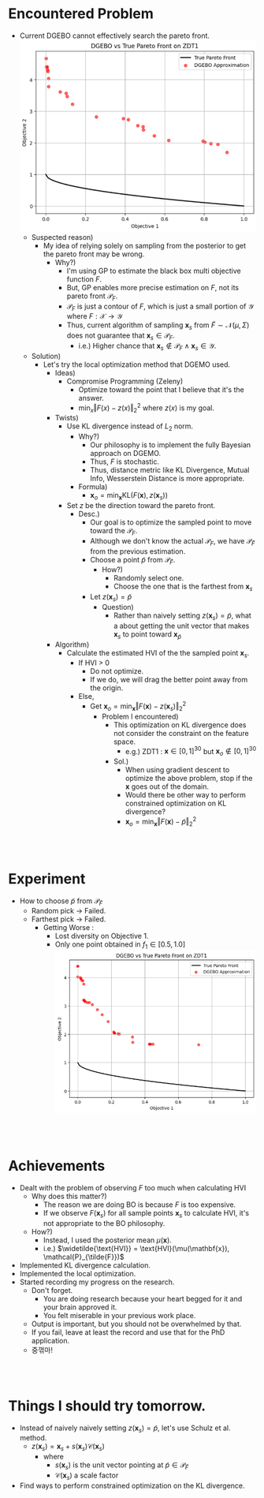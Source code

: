 # Encountered Problem
- Current DGEBO cannot effectively search the pareto front.   
  ![](../images/250416_001.png)
  - Suspected reason)
    - My idea of relying solely on sampling from the posterior to get the pareto front may be wrong.
      - Why?)
        - I'm using GP to estimate the black box multi objective function $`F`$.
        - But, GP enables more precise estimation on $`F`$, not its pareto front $`\mathcal{P}_F`$.
        - $`\mathcal{P}_F`$ is just a contour of $`F`$, which is just a small portion of $`\mathcal{Y}`$ where $`F:\mathcal{X}\rightarrow\mathcal{Y}`$
        - Thus, current algorithm of sampling $`\mathbf{x}_s`$ from $`\tilde{F}\sim\mathcal{N}(\mu, \Sigma)`$ does not guarantee that $`\mathbf{x}_s\in\mathcal{P}_F`$.
          - i.e.) Higher chance that $`\mathbf{x}_s\notin\mathcal{P}_F \wedge \mathbf{x}_s\in\mathcal{Y}`$.
  - Solution)
    - Let's try the local optimization method that DGEMO used.
      - Ideas)
        - Compromise Programming (Zeleny)
          - Optimize toward the point that I believe that it's the answer.
          - $`\displaystyle\min_x \Vert F(x)-z(x) \Vert_2^2`$ where $`z(x)`$ is my goal.
      - Twists)
        - Use KL divergence instead of $`L_2`$ norm.
          - Why?)
            - Our philosophy is to implement the fully Bayesian approach on DGEMO.
            - Thus, $`F`$ is stochastic.
            - Thus, distance metric like KL Divergence, Mutual Info, Wesserstein Distance is more appropriate.
          - Formula)
            - $`\displaystyle \mathbf{x}_o = \min_{\mathbf{x}} \text{KL}(F(\mathbf{x}),z(\mathbf{x}_s))`$
        - Set $`z`$ be the direction toward the pareto front.
          - Desc.)
            - Our goal is to optimize the sampled point to move toward the $`\mathcal{P}_F`$.
            - Although we don't know the actual $`\mathcal{P}_F`$, we have $`\mathcal{P}_{\tilde{F}}`$ from the previous estimation.
            - Choose a point $`\tilde{p}`$ from $`\mathcal{P}_{\tilde{F}}`$.
              - How?)
                - Randomly select one.
                - Choose the one that is the farthest from $`\mathbf{x}_s`$ 
            - Let $`z(\mathbf{x}_s) = \tilde{p}`$
              - Question)
                - Rather than naively setting $`z(\mathbf{x}_s) = \tilde{p}`$, what a about getting the unit vector that makes $`\mathbf{x}_s`$ to point toward $`\mathbf{x}_{\tilde{p}}`$
      - Algorithm)
        - Calculate the estimated HVI of the the sampled point $`\mathbf{x}_s`$.
          - If HVI > 0
            - Do not optimize.
            - If we do, we will drag the better point away from the origin.
          - Else,
            - Get $`\displaystyle \mathbf{x}_o = \min_{\mathbf{x}} \Vert F(\mathbf{x})-z(\mathbf{x}_s) \Vert_2^2`$
              - Problem I encountered)
                - This optimization on KL divergence does not consider the constraint on the feature space.
                  - e.g.) ZDT1 : $`\mathbf{x}\in[0,1]^{30}`$ but $`\mathbf{x}_o\notin[0,1]^{30}`$
                - Sol.)
                  - When using gradient descent to optimize the above problem, stop if the $`\mathbf{x}`$ goes out of the domain.
                  - Would there be other way to perform constrained optimization on KL divergence?
                  - $`\displaystyle \mathbf{x}_o = \min_{\mathbf{x}} \Vert F(\mathbf{x})-\tilde{p} \Vert_2^2`$

<br><br>

# Experiment
- How to choose $`\tilde{p}`$ from $`\mathcal{P}_{\tilde{F}}`$
  - Random pick -> Failed.
  - Farthest pick -> Failed.
    - Getting Worse : 
      - Lost diversity on Objective 1.
      - Only one point obtained in $`f_1 \in [0.5, 1.0]`$   
        ![](../images/250416_002.png)

<br><br>

# Achievements
- Dealt with the problem of observing $`F`$ too much when calculating HVI
  - Why does this matter?)
    - The reason we are doing BO is because $`F`$ is too expensive.
    - If we observe $`F(\mathbf{x}_s)`$ for all sample points $`\mathbf{x}_s`$ to calculate HVI, it's not appropriate to the BO philosophy.
  - How?)
    - Instead, I used the posterior mean $`\mu(\mathbf{x})`$.
    - i.e.) $`\widetilde{\text{HVI}} = \text{HVI}(\mu(\mathbf{x}), \mathcal{P}_{\tilde{F}})`$
- Implemented KL divergence calculation.
- Implemented the local optimization.
- Started recording my progress on the research.
  - Don't forget.
    - You are doing research because your heart begged for it and your brain approved it.
    - You felt miserable in your previous work place.
  - Output is important, but you should not be overwhelmed by that.
  - If you fail, leave at least the record and use that for the PhD application.
  - 중꺾마!

<br><br>

# Things I should try tomorrow.
- Instead of naively naively setting $`z(\mathbf{x}_s) = \tilde{p}`$, let's use Schulz et al. method.
  - $`z(\mathbf{x}_s) = \mathbf{x}_s + s(\mathbf{x}_s) \mathcal{C}(\mathbf{x}_s)`$
    - where
      - $`s(\mathbf{x}_s)`$ is the unit vector pointing at $`\tilde{p} \in\mathcal{P}_{\tilde{F}}`$
      - $`\mathcal{C}(\mathbf{x}_s)`$ a scale factor
- Find ways to perform constrained optimization on the KL divergence.